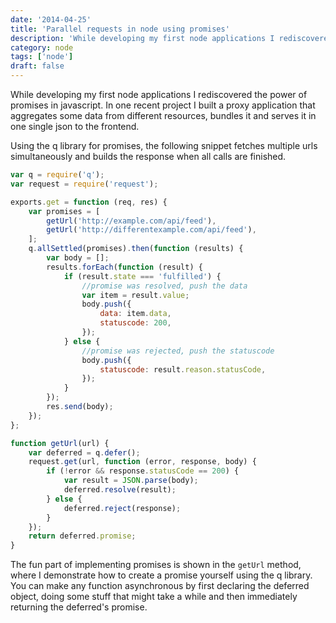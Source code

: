 ```yaml
---
date: '2014-04-25'
title: 'Parallel requests in node using promises'
description: 'While developing my first node applications I rediscovered the power of promises in javascript. In one recent project I built a proxy application that aggregates some data from different resources, bundles it and serves it in one single json to the frontend.'
category: node
tags: ['node']
draft: false
---
```


While developing my first node applications I rediscovered the power of promises in javascript. In one recent project I built a proxy application that aggregates some data from different resources, bundles it and serves it in one single json to the frontend.

Using the q library for promises, the following snippet fetches multiple urls simultaneously and builds the response when all calls are finished.

```javascript
var q = require('q');
var request = require('request');

exports.get = function (req, res) {
    var promises = [
        getUrl('http://example.com/api/feed'),
        getUrl('http://differentexample.com/api/feed'),
    ];
    q.allSettled(promises).then(function (results) {
        var body = [];
        results.forEach(function (result) {
            if (result.state === 'fulfilled') {
                //promise was resolved, push the data
                var item = result.value;
                body.push({
                    data: item.data,
                    statuscode: 200,
                });
            } else {
                //promise was rejected, push the statuscode
                body.push({
                    statuscode: result.reason.statusCode,
                });
            }
        });
        res.send(body);
    });
};

function getUrl(url) {
    var deferred = q.defer();
    request.get(url, function (error, response, body) {
        if (!error && response.statusCode == 200) {
            var result = JSON.parse(body);
            deferred.resolve(result);
        } else {
            deferred.reject(response);
        }
    });
    return deferred.promise;
}
```

The fun part of implementing promises is shown in the `getUrl` method, where I demonstrate how to create a promise yourself using the q library. You can make any function asynchronous by first declaring the deferred object, doing some stuff that might take a while and then immediately returning the deferred's promise.
